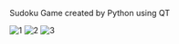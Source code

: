 Sudoku Game created by Python using QT

![1](https://user-images.githubusercontent.com/88210093/137591019-1893eb5a-f975-408d-9a0e-f2f5391678b8.png)
![2](https://user-images.githubusercontent.com/88210093/137591022-d319bb2f-89ba-46fe-94e7-ff57a9c07725.png)
![3](https://user-images.githubusercontent.com/88210093/137591025-98fd331b-fbfb-4ce1-a76c-fb4082d687c5.png)
